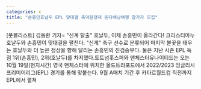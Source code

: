 ```yaml
---
categories: c
title: "손흥민호날두 EPL 맞대결 축덕원정대 뜬다배낭여행 참가자 모집"
---
```

[풋볼리스트] 김동환 기자= "신계 탈출" 호날두, 이제 손흥민이 올라간다! 크리스티아누 호날두와 손흥민이 맞대결을 펼친다. "신계" 축구 선수로 분류되어 마지막 불꽃을 태우는 호날두와 더 높은 정상을 향해 달리는 손흥민의 진검승부다. 둘은 지난 시즌 EPL 득점 1위(손흥민), 2위(호날두)를 차지했다.토트넘홋스퍼와 맨체스터유나이티드는 오는 10월 19일(현지시간) 영국 맨체스터에 위치한 올드트라포드에서 2022/2023 잉글리시프리미어리그(EPL) 경기를 통해 맞붙는다. 9월 A매치 기간 후 카타르월드컵 직전까지 EPL에서 펼쳐
